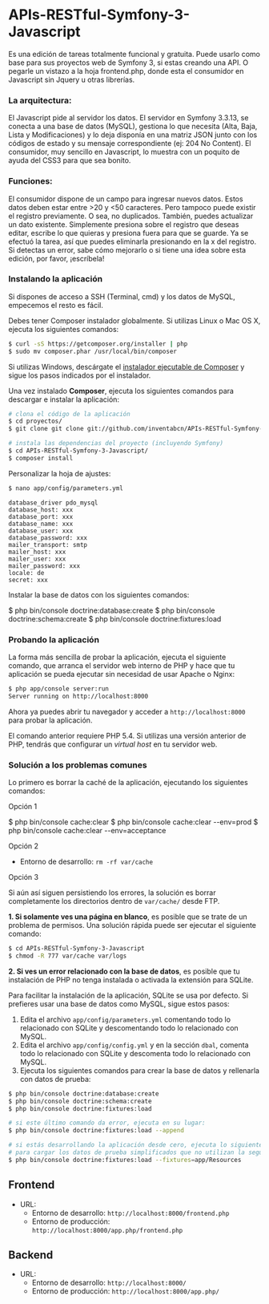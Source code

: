 # APIs-RESTful-Symfony-3-Javascript

Es una edición de tareas totalmente funcional y gratuita. Puede usarlo como base para sus proyectos web de Symfony 3, si estas creando una API. O pegarle un vistazo a la hoja frontend.php, donde esta el consumidor en Javascript sin Jquery u otras librerías.

### La arquitectura:

El Javascript pide al servidor los datos.
El servidor en Symfony 3.3.13, se conecta a una base de datos (MySQL), gestiona lo que necesita (Alta, Baja, Lista y Modificaciones) y lo deja disponía en una matriz JSON junto con los códigos de estado y su mensaje correspondiente (ej: 204 No Content).
El consumidor, muy sencillo en Javascript, lo muestra con un poquito de ayuda del CSS3 para que sea bonito.

### Funciones:

El consumidor dispone de un campo para ingresar nuevos datos. Estos datos deben estar entre >20 y <50 caracteres. Pero tampoco puede existir el registro previamente. O sea, no duplicados.
También, puedes actualizar un dato existente. Simplemente presiona sobre el registro que deseas editar, escribe lo que quieras y presiona fuera para que se guarde.
Ya se efectuó la tarea, así que puedes eliminarla presionando en la x del registro.
Si detectas un error, sabe cómo mejorarlo o si tiene una idea sobre esta edición, por favor, ¡escríbela!

### Instalando la aplicación

Si dispones de acceso a SSH (Terminal, cmd) y los datos de MySQL, empecemos el resto es fácil.

Debes tener Composer instalador globalmente. Si utilizas Linux o Mac OS X, ejecuta los siguientes comandos:

```bash
$ curl -sS https://getcomposer.org/installer | php
$ sudo mv composer.phar /usr/local/bin/composer
```

Si utilizas Windows, descárgate el [instalador ejecutable de Composer](https://getcomposer.org/download) y sigue los pasos indicados por el instalador.

Una vez instalado **Composer**, ejecuta los siguientes comandos para descargar e instalar la aplicación:

```bash
# clona el código de la aplicación
$ cd proyectos/
$ git clone git clone git://github.com/inventabcn/APIs-RESTful-Symfony-3-Javascript.git

# instala las dependencias del proyecto (incluyendo Symfony)
$ cd APIs-RESTful-Symfony-3-Javascript/
$ composer install
```

Personalizar la hoja de ajustes:

```bash
$ nano app/config/parameters.yml
```
	database_driver pdo_mysql
	database_host: xxx
	database_port: xxx
	database_name: xxx
	database_user: xxx
	database_password: xxx
	mailer_transport: smtp
	mailer_host: xxx
	mailer_user: xxx
	mailer_password: xxx
	locale: de
	secret: xxx


Instalar la base de datos con los siguientes comandos:

$ php bin/console doctrine:database:create
$ php bin/console doctrine:schema:create
$ php bin/console doctrine:fixtures:load

### Probando la aplicación

La forma más sencilla de probar la aplicación, ejecuta el siguiente comando, que arranca el servidor web interno de PHP y hace que tu aplicación se pueda ejecutar sin necesidad de usar Apache o Nginx:

```bash
$ php app/console server:run
Server running on http://localhost:8000
```

Ahora ya puedes abrir tu navegador y acceder a `http://localhost:8000` para probar la aplicación.

El comando anterior requiere PHP 5.4. Si utilizas una versión anterior de PHP, tendrás que configurar un *virtual host* en tu servidor web.

### Solución a los problemas comunes

Lo primero es borrar la caché de la aplicación, ejecutando los siguientes comandos:

Opción 1

$ php bin/console cache:clear
$ php bin/console cache:clear --env=prod
$ php bin/console cache:clear --env=acceptance

Opción 2

  * Entorno de desarrollo: `rm -rf var/cache`

Opción 3

Si aún así siguen persistiendo los errores, la solución es borrar completamente los directorios dentro de `var/cache/` desde FTP.

**1. Si solamente ves una página en blanco**, es posible que se trate de un problema de permisos. Una solución rápida puede ser ejecutar el siguiente comando:

```bash
$ cd APIs-RESTful-Symfony-3-Javascript
$ chmod -R 777 var/cache var/logs
```

**2. Si ves un error relacionado con la base de datos**, es posible que tu instalación de PHP no tenga instalada o activada la extensión para SQLite.

Para facilitar la instalación de la aplicación, SQLite se usa por defecto. Si prefieres usar una base de datos como MySQL, sigue estos pasos:

  1. Edita el archivo `app/config/parameters.yml` comentando todo lo relacionado
     con SQLite y descomentando todo lo relacionado con MySQL.
  2. Edita el archivo `app/config/config.yml` y en la sección `dbal`, comenta
     todo lo relacionado con SQLite y descomenta todo lo relacionado con MySQL.
  3. Ejecuta los siguientes comandos para crear la base de datos y rellenarla
     con datos de prueba:

```bash
$ php bin/console doctrine:database:create
$ php bin/console doctrine:schema:create
$ php bin/console doctrine:fixtures:load

# si este último comando da error, ejecuta en su lugar:
$ php bin/console doctrine:fixtures:load --append

# si estás desarrollando la aplicación desde cero, ejecuta lo siguiente
# para cargar los datos de prueba simplificados que no utilizan la seguridad
$ php bin/console doctrine:fixtures:load --fixtures=app/Resources
```

Frontend
--------

  * URL:
    * Entorno de desarrollo: `http://localhost:8000/frontend.php`
    * Entorno de producción: `http://localhost:8000/app.php/frontend.php`

Backend
-------

  * URL:
    * Entorno de desarrollo: `http://localhost:8000/`
    * Entorno de producción: `http://localhost:8000/app.php/`


